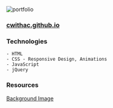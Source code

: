 ![portfolio](https://i.imgur.com/rlQWi2L.png)

### [cwithac.github.io](https://cwithac.github.io/)

### Technologies
```
- HTML
- CSS - Responsive Design, Animations
- JavaScript
- jQuery
```

### Resources

[Background Image](https://pixabay.com/photo-738846/)
